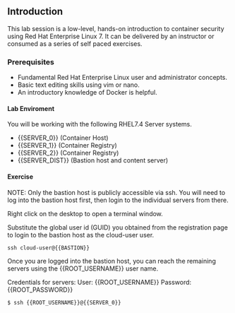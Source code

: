 ## Introduction

This lab session is a low-level, hands-on introduction to container security using Red Hat Enterprise Linux 7. It can be delivered by an instructor or consumed as a series of self paced exercises.

### Prerequisites

* Fundamental Red Hat Enterprise Linux user and administrator concepts. 
* Basic text editing skills using vim or nano.
* An introductory knowledge of Docker is helpful.

#### Lab Enviroment

You will be working with the following RHEL7.4 Server systems. 

* {{SERVER_0}} (Container Host)
* {{SERVER_1}}  (Container Registry)
* {{SERVER_2}} (Container Registry)
* {{SERVER_DIST}} (Bastion host and content server)

#### Exercise

NOTE: Only the bastion host is publicly accessible via ssh. You will need to log into the bastion host first, then login to the 
individual servers from there.

Right click on the desktop to open a terminal window.

Substitute the global user id (GUID) you obtained from the registration page to login to the bastion host as the cloud-user user.

~~~shell
ssh cloud-user@{{BASTION}}
~~~

Once you are logged into the bastion host, you can reach the remaining servers using the {{ROOT_USERNAME}} user name.

Credentials for servers: User: {{ROOT_USERNAME}} Password: {{ROOT_PASSWORD}}

~~~shell
$ ssh {{ROOT_USERNAME}}@{{SERVER_0}}
~~~

